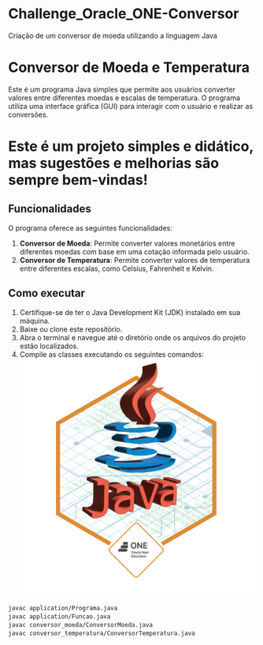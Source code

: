 # Challenge_Oracle_ONE-Conversor
Criação de um conversor de moeda utilizando a linguagem Java

# Conversor de Moeda e Temperatura

Este é um programa Java simples que permite aos usuários converter valores entre diferentes moedas e escalas de temperatura. O programa utiliza uma interface gráfica (GUI) para interagir com o usuário e realizar as conversões.

# Este é um projeto simples e didático, mas sugestões e melhorias são sempre bem-vindas! 

## Funcionalidades

O programa oferece as seguintes funcionalidades:

1. **Conversor de Moeda**: Permite converter valores monetários entre diferentes moedas com base em uma cotação informada pelo usuário.
2. **Conversor de Temperatura**: Permite converter valores de temperatura entre diferentes escalas, como Celsius, Fahrenheit e Kelvin.

## Como executar

1. Certifique-se de ter o Java Development Kit (JDK) instalado em sua máquina.
2. Baixe ou clone este repositório.
3. Abra o terminal e navegue até o diretório onde os arquivos do projeto estão localizados.
4. Compile as classes executando os seguintes comandos:
![image](https://github.com/L-edu/Challenge_Oracle_ONE-Conversor/blob/main/cms_files_10224_1671211937Prancheta_8.png)
```sh
javac application/Programa.java
javac application/Funcao.java
javac conversor_moeda/ConversorMoeda.java
javac conversor_temperatura/ConversorTemperatura.java

